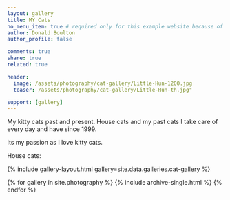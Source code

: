 ```yaml
---
layout: gallery
title: MY Cats
no_menu_item: true # required only for this example website because of menu construction
author: Donald Boulton
author_profile: false

comments: true
share: true
related: true

header:
  image: /assets/photography/cat-gallery/Little-Hun-1200.jpg
  teaser: /assets/photography/cat-gallery/Little-Hun-th.jpg"

support: [gallery]
---
```


My kitty cats past and present. House cats and my past cats I take care of every day and have since 1999.

Its my passion as I love kitty cats.

House cats:

{% include gallery-layout.html gallery=site.data.galleries.cat-gallery %}

{% for gallery in site.photography %}
  {% include archive-single.html %}
{% endfor %}